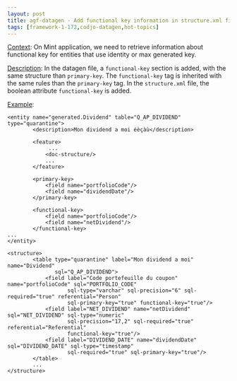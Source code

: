 ```yaml
---
layout: post
title: agf-datagen - Add functional key information in structure.xml file
tags: [framework-1-172,codjo-datagen,hot-topics]
---
```

<u>Context</u>:
On Mint application, we need to retrieve information about functional key for entities that use identity or max generated key.

<u>Description</u>:
In the datagen file, a ```functional-key``` section is added, with the same structure than ```primary-key```.
The ```functional-key``` tag is inherited with the same rules than the ```primary-key``` tag.
In the ```structure.xml``` file, the boolean attribute ```functional-key``` is added.


<u>Example</u>:
```title=Datagen file|type=xml
<entity name="generated.Dividend" table="Q_AP_DIVIDEND" type="quarantine">
        <description>Mon dividend a moi éèçàù</description>

        <feature>
             ...
            <doc-structure/>
            ...
        </feature>

        <primary-key>
            <field name="portfolioCode"/>
            <field name="dividendDate"/>
        </primary-key>

        <functional-key>
            <field name="portfolioCode"/>
            <field name="netDividend"/>
        </functional-key>
...
</entity>
```


```title=Structure file|type=xml
<structure>
        <table type="quarantine" label="Mon dividend a moi" name="Dividend"
               sql="Q_AP_DIVIDEND">
            <field label="Code portefeuille du coupon" name="portfolioCode" sql="PORTFOLIO_CODE"
                   sql-type="varchar" sql-precision="6" sql-required="true" referential="Person"
                   sql-primary-key="true" functional-key="true"/>
            <field label="NET_DIVIDEND" name="netDividend" sql="NET_DIVIDEND" sql-type="numeric"
                   sql-precision="17,2" sql-required="true" referential="Referential"
                   functional-key="true"/>
            <field label="DIVIDEND_DATE" name="dividendDate" sql="DIVIDEND_DATE" sql-type="timestamp"
                   sql-required="true" sql-primary-key="true"/>
        </table>
        ...
</structure>
```